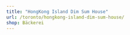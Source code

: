 ```yaml
---
title: "HongKong Island Dim Sum House"
url: /toronto/hongkong-island-dim-sum-house/
shop: Bäckerei
---
```

